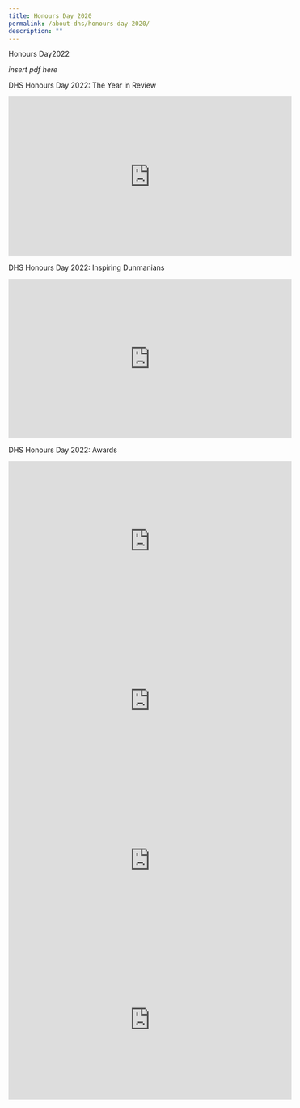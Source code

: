 ```yaml
---
title: Honours Day 2020
permalink: /about-dhs/honours-day-2020/
description: ""
---
```

Honours Day2022

*insert pdf here*


DHS Honours Day 2022: The Year in Review

<iframe width="560" height="315" src="https://www.youtube.com/embed/Mh2rmCOoTbs" title="YouTube video player" frameborder="0" allow="accelerometer; autoplay; clipboard-write; encrypted-media; gyroscope; picture-in-picture" allowfullscreen></iframe>

DHS Honours Day 2022: Inspiring Dunmanians

<iframe width="560" height="315" src="https://www.youtube.com/embed/YpFw4_xh30g" title="YouTube video player" frameborder="0" allow="accelerometer; autoplay; clipboard-write; encrypted-media; gyroscope; picture-in-picture" allowfullscreen></iframe>


DHS Honours Day 2022: Awards

<iframe width="560" height="315" src="https://www.youtube.com/embed/BYz0RSkhZpc" title="YouTube video player" frameborder="0" allow="accelerometer; autoplay; clipboard-write; encrypted-media; gyroscope; picture-in-picture" allowfullscreen></iframe>
<br>
<iframe width="560" height="315" src="https://www.youtube.com/embed/BhItbjbML1k" title="YouTube video player" frameborder="0" allow="accelerometer; autoplay; clipboard-write; encrypted-media; gyroscope; picture-in-picture" allowfullscreen></iframe>
<br>
<iframe width="560" height="315" src="https://www.youtube.com/embed/n5IfXy9AI3I" title="YouTube video player" frameborder="0" allow="accelerometer; autoplay; clipboard-write; encrypted-media; gyroscope; picture-in-picture" allowfullscreen></iframe>
<br>
<iframe width="560" height="315" src="https://www.youtube.com/embed/g-4FPcaib9I" title="YouTube video player" frameborder="0" allow="accelerometer; autoplay; clipboard-write; encrypted-media; gyroscope; picture-in-picture" allowfullscreen></iframe>